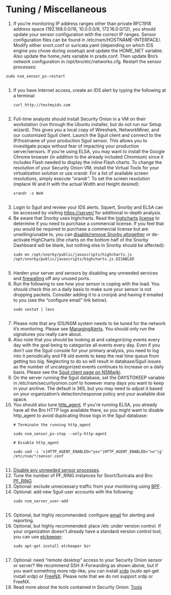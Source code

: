 # Tuning / Miscellaneous #
  1. If you’re monitoring IP address ranges other than private RFC1918 address space (192.168.0.0/16, 10.0.0.0/8, 172.16.0.0/12), you should update your sensor configuration with the correct IP ranges. Sensor configuration files can be found in /etc/nsm/HOSTNAME-INTERFACE/. Modify either snort.conf or suricata.yaml (depending on which IDS engine you chose during sosetup) and update the HOME\_NET variable. Also update the home\_nets variable in prads.conf. Then update Bro’s network configuration in /opt/bro/etc/networks.cfg.  Restart the sensor processes:<br>
<pre><code>sudo nsm_sensor_ps-restart<br>
</code></pre>
<ol><li>If you have Internet access, create an IDS alert by typing the following at a terminal:<br>
<pre><code>curl http://testmyids.com<br>
</code></pre>
</li><li>Full-time analysts should install Security Onion in a VM on their workstation (run through the Ubuntu installer, but do not run our Setup wizard). This gives you a local copy of Wireshark, NetworkMiner, and our customized Sguil client.  Launch the Sguil client and connect to the IP/hostname of your production Sguil sensor. This allows you to investigate pcaps without fear of impacting your production server/sensors. If you're using ELSA, you may want to install the Google Chrome browser (in addition to the already included Chromium) since it includes Flash needed to display the inline Flash charts.  To change the resolution of your Security Onion VM, install the Virtual Tools for your virtualization solution or use xrandr. For a list of available screen resolutions, simply execute “xrandr”. To set the screen resolution (replace W and H with the actual Width and Height desired):<br>
<pre><code>xrandr -s WxH<br>
</code></pre>
</li><li>Login to Sguil and review your IDS alerts. Squert, Snorby and ELSA can be accessed by visiting <a href='https://server/'>https://server/</a> for additional in-depth analysis.<br>
</li><li>Be aware that Snorby uses highcharts. Read the <a href='http://shop.highsoft.com/highcharts.html'>highcharts</a> <a href='http://shop.highsoft.com/faq/non-commercial#what-is-non-commercial'>license</a> to determine if you need to purchase a commercial license.  If you feel that you would be required to purchase a commercial license but are unwilling/unable to, you can <a href='http://code.google.com/p/security-onion/wiki/FAQ#How_do_I_disable_Snorby?'>disable/remove Snorby altogether</a> or de-activate HighCharts (the charts on the bottom half of the Snorby Dashboard will be blank, but nothing else in Snorby should be affected):<br>
<pre><code>sudo mv /opt/snorby/public/javascripts/highcharts.js /opt/snorby/public/javascripts/highcharts.js.DISABLED<br>
</code></pre>
</li><li>Harden your server and sensors by disabling any unneeded services and <a href='http://code.google.com/p/security-onion/wiki/Firewall'>firewalling</a> off any unused ports.<br>
</li><li>Run the following to see how your sensor is coping with the load. You should check this on a daily basis to make sure your sensor is not dropping packets. Consider adding it to a cronjob and having it emailed to you (see the “configure email” link below).<br>
<pre><code>sudo sostat | less<br>
</code></pre>
</li><li>Please note that any IDS/NSM system needs to be tuned for the network it’s monitoring. Please see <a href='http://code.google.com/p/security-onion/wiki/ManagingAlerts'>ManagingAlerts</a>. You should only run the signatures you really care about.<br>
</li><li>Also note that you should be looking at and categorizing events every day with the goal being to categorize all events every day. Even if you don’t use the Sguil console for your primary analysis, you need to log into it periodically and F8 old events to keep the real time queue from getting too big. Neglecting to do so will result in database/Sguil issues as the number of uncategorized events continues to increase on a daily basis. Please see the <a href='http://nsmwiki.org/Sguil_Client'>Sguil client page on NSMwiki</a>.<br>
</li><li>On the server running the Sguil database, set the DAYSTOKEEP variable in /etc/nsm/securityonion.conf to however many days you want to keep in your archive. The default is 365, but you may need to adjust it based on your organization’s detection/response policy and your available disk space.<br>
</li><li>You should also tune <a href='http://code.google.com/p/security-onion/wiki/http_agent'>http_agent</a>.  If you're running ELSA, you already have all the Bro HTTP logs available there, so you might want to disable http_agent to avoid duplicating those logs in the Sguil database:<br>
<pre><code># Terminate the running http_agent<br>
sudo nsm_sensor_ps-stop --only-http-agent<br>
# Disable http_agent<br>
sudo sed -i 's|HTTP_AGENT_ENABLED="yes"|HTTP_AGENT_ENABLED="no"|g' /etc/nsm/*/sensor.conf<br>
</code></pre>
</li><li><a href='DisablingProcesses.md'>Disable any unneeded sensor processes</a>.<br>
</li><li>Tune the number of PF_RING instances for Snort/Suricata and Bro: <a href='PF_RING.md'>PF_RING</a>
</li><li>Optional: exclude unnecessary traffic from your monitoring using <a href='http://code.google.com/p/security-onion/wiki/BPF'>BPF</a>.<br>
</li><li>Optional: add new Sguil user accounts with the following:<br>
<pre><code>sudo nsm_server_user-add<br>
</code></pre>
</li><li>Optional, but highly recommended: configure <a href='Email.md'>email</a> for alerting and reporting.<br>
</li><li>Optional, but highly recommended: place /etc under version control.  If your organization doesn't already have a standard version control tool, you can use <a href='https://help.ubuntu.com/12.04/serverguide/etckeeper.html'>etckeeper</a>:<br>
<pre><code>sudo apt-get install etckeeper bzr<br>
</code></pre>
</li><li>Optional: need “remote desktop” access to your Security Onion sensor or server?  We recommend SSH X-Forwarding as shown above, but if you want something more rdp-like, you can install <a href='http://www.xrdp.org/'>xrdp</a> (sudo apt-get install xrdp) or <a href='http://code.google.com/p/security-onion/wiki/FreeNX'>FreeNX</a>.  Please note that we do not support xrdp or FreeNX.<br>
</li><li>Read more about the tools contained in Security Onion: <a href='http://code.google.com/p/security-onion/wiki/Tools'>Tools</a>